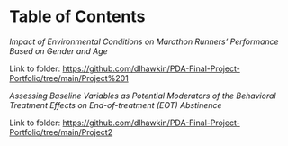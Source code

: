 # Table of Contents
*Impact of Environmental Conditions on Marathon Runners’ Performance Based on Gender and Age*

Link to folder: https://github.com/dlhawkin/PDA-Final-Project-Portfolio/tree/main/Project%201

*Assessing Baseline Variables as Potential Moderators of the Behavioral Treatment Effects on End-of-treatment (EOT) Abstinence*


Link to folder: https://github.com/dlhawkin/PDA-Final-Project-Portfolio/tree/main/Project2

 

